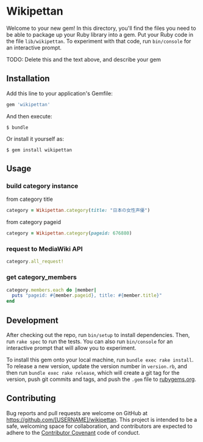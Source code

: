 # Wikipettan

Welcome to your new gem! In this directory, you'll find the files you need to be able to package up your Ruby library into a gem. Put your Ruby code in the file `lib/wikipettan`. To experiment with that code, run `bin/console` for an interactive prompt.

TODO: Delete this and the text above, and describe your gem

## Installation

Add this line to your application's Gemfile:

```ruby
gem 'wikipettan'
```

And then execute:

    $ bundle

Or install it yourself as:

    $ gem install wikipettan

## Usage

### build category instance

from category title
```ruby
category = Wikipettan.category(title: "日本の女性声優")
```

from category pageid
```ruby
category = Wikipettan.category(pageid: 676880)
```

### request to MediaWiki API

```ruby
category.all_request!
```

### get category_members

```ruby
category.members.each do |member|
  puts "pageid: #{member.pageid}, title: #{member.title}"
end
```

## Development

After checking out the repo, run `bin/setup` to install dependencies. Then, run `rake spec` to run the tests. You can also run `bin/console` for an interactive prompt that will allow you to experiment.

To install this gem onto your local machine, run `bundle exec rake install`. To release a new version, update the version number in `version.rb`, and then run `bundle exec rake release`, which will create a git tag for the version, push git commits and tags, and push the `.gem` file to [rubygems.org](https://rubygems.org).

## Contributing

Bug reports and pull requests are welcome on GitHub at https://github.com/[USERNAME]/wikipettan. This project is intended to be a safe, welcoming space for collaboration, and contributors are expected to adhere to the [Contributor Covenant](http://contributor-covenant.org) code of conduct.

